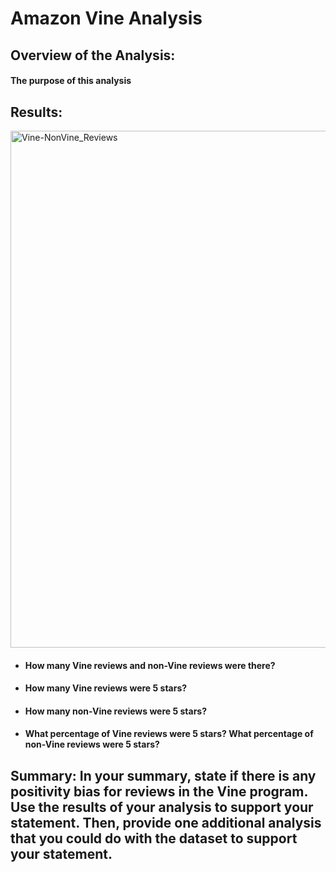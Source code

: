 # Amazon Vine Analysis
## Overview of the Analysis: 
#### The purpose of this analysis 

## Results: 
<img width="827" alt="Vine-NonVine_Reviews" src="https://user-images.githubusercontent.com/86431959/137808604-6e19c1bf-6b00-458d-adfd-f2fc7c6895bc.png">

- #### How many Vine reviews and non-Vine reviews were there?
- #### How many Vine reviews were 5 stars? 
- #### How many non-Vine reviews were 5 stars?
- #### What percentage of Vine reviews were 5 stars? What percentage of non-Vine reviews were 5 stars?

## Summary: In your summary, state if there is any positivity bias for reviews in the Vine program. Use the results of your analysis to support your statement. Then, provide one additional analysis that you could do with the dataset to support your statement.
